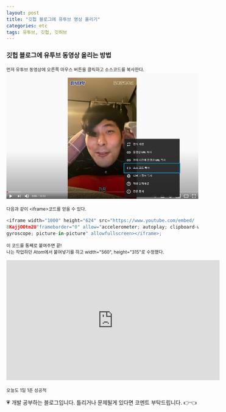 ```yaml
---
layout: post
title: "깃헙 블로그에 유투브 영상 올리기"
categories: etc
tags: 유투브, 깃헙, 깃허브
---
```


### 깃헙 블로그에 유투브 동영상 올리는 방법

<small>먼저 유투브 동영상에 오른쪽 마우스 버튼을 클릭하고 소스코드를 복사한다.<br></small>
<img src="/image/youtube1.jpg" width="600px;">


<small>다음과 같이 &lt;iframe&gt;코드를 얻을 수 있다.</small>

```JavaScript
<iframe width="1000" height="624" src="https://www.youtube.com/embed/
8KajjOOtm2U"frameborder="0" allow="accelerometer; autoplay; clipboard-write; encrypted-media;
gyroscope; picture-in-picture" allowfullscreen></iframe>;
```

<small>이 코드를 통째로 붙여주면 끝!<br>
나는 작업하던 Atom에서 붙여넣기를 하고 width="560", height="315"로 수정했다.</small>

<iframe width="560" height="315" src="https://www.youtube.com/embed/8KajjOOtm2U" frameborder="0" allow="accelerometer; autoplay; clipboard-write; encrypted-media; gyroscope; picture-in-picture" allowfullscreen></iframe>

<small>오늘도 1일 1준 성공적</small>

<div class="c1" id="c1"><span>💗 개발 공부하는 블로그입니다. 틀리거나 문제될게 있다면 코멘트 부탁드립니다. 👉👈</span></div>
